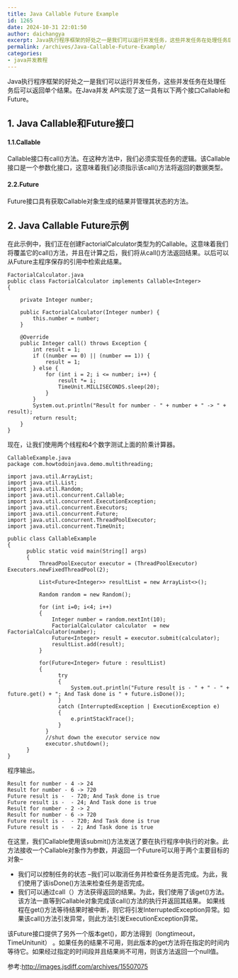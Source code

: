 ```yaml
---
title: Java Callable Future Example
id: 1265
date: 2024-10-31 22:01:50
author: daichangya
excerpt: Java执行程序框架的好处之一是我们可以运行并发任务，这些并发任务在处理任务后可以返回单个结果。在Java并发API实现了这一具有以下两个接口Callable和Future。1.JavaCallable和Future接口1.1.CallableCallable接口有call()方法。在这种方法中，我
permalink: /archives/Java-Callable-Future-Example/
categories:
- java并发教程
---
```


Java执行程序框架的好处之一是我们可以运行并发任务，这些并发任务在处理任务后可以返回单个结果。在Java并发 API实现了这一具有以下两个接口Callable和Future。

## 1. Java Callable和Future接口
#### 1.1.Callable
Callable接口有call()方法。在这种方法中，我们必须实现任务的逻辑。该Callable接口是一个参数化接口，这意味着我们必须指示该call()方法将返回的数据类型。

#### 2.2.Future
Future接口具有获取Callable对象生成的结果并管理其状态的方法。

## 2. Java Callable Future示例
在此示例中，我们正在创建FactorialCalculator类型为的Callable。这意味着我们将覆盖它的call()方法，并且在计算之后，我们将从call()方法返回结果。以后可以从Future主程序保存的引用中检索此结果。
```
FactorialCalculator.java
public class FactorialCalculator implements Callable<Integer>
{
 
    private Integer number;
 
    public FactorialCalculator(Integer number) {
        this.number = number;
    }
 
    @Override
    public Integer call() throws Exception {
        int result = 1;
        if ((number == 0) || (number == 1)) {
            result = 1;
        } else {
            for (int i = 2; i <= number; i++) {
                result *= i;
                TimeUnit.MILLISECONDS.sleep(20);
            }
        }
        System.out.println("Result for number - " + number + " -> " + result);
        return result;
    }
}
```
现在，让我们使用两个线程和4个数字测试上面的阶乘计算器。
```
CallableExample.java
package com.howtodoinjava.demo.multithreading;
 
import java.util.ArrayList;
import java.util.List;
import java.util.Random;
import java.util.concurrent.Callable;
import java.util.concurrent.ExecutionException;
import java.util.concurrent.Executors;
import java.util.concurrent.Future;
import java.util.concurrent.ThreadPoolExecutor;
import java.util.concurrent.TimeUnit;
 
public class CallableExample 
{
      public static void main(String[] args) 
      {
          ThreadPoolExecutor executor = (ThreadPoolExecutor) Executors.newFixedThreadPool(2);
           
          List<Future<Integer>> resultList = new ArrayList<>();
           
          Random random = new Random();
           
          for (int i=0; i<4; i++)
          {
              Integer number = random.nextInt(10);
              FactorialCalculator calculator  = new FactorialCalculator(number);
              Future<Integer> result = executor.submit(calculator);
              resultList.add(result);
          }
           
          for(Future<Integer> future : resultList)
          {
                try
                {
                    System.out.println("Future result is - " + " - " + future.get() + "; And Task done is " + future.isDone());
                } 
                catch (InterruptedException | ExecutionException e) 
                {
                    e.printStackTrace();
                }
            }
            //shut down the executor service now
            executor.shutdown();
      }
}
```
程序输出。

```
Result for number - 4 -> 24
Result for number - 6 -> 720
Future result is -  - 720; And Task done is true
Future result is -  - 24; And Task done is true
Result for number - 2 -> 2
Result for number - 6 -> 720
Future result is -  - 720; And Task done is true
Future result is -  - 2; And Task done is true
```
在这里，我们Callable使用该submit()方法发送了要在执行程序中执行的对象。此方法接收一个Callable对象作为参数，并返回一个Future可以用于两个主要目标的对象–

- 我们可以控制任务的状态 –我们可以取消任务并检查任务是否完成。为此，我们使用了该isDone()方法来检查任务是否完成。
- 我们可以通过call（）方法获得返回的结果。为此，我们使用了该get()方法。该方法一直等到Callable对象完成该call()方法的执行并返回其结果。
如果线程在get()方法等待结果时被中断，则它将引发InterruptedException异常。如果该call()方法引发异常，则此方法引发ExecutionException异常。

该Future接口提供了另外一个版本get()，即方法得到（longtimeout，TimeUnitunit） 。如果任务的结果不可用，则此版本的get方法将在指定的时间内等待它。如果经过指定的时间段并且结果尚不可用，则该方法返回一个null值。

参考:http://images.jsdiff.com/archives/15507075